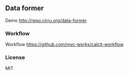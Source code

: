 
Data former
----

Demo http://repo.cirru.org/data-former

### Workflow

Workflow https://github.com/mvc-works/calcit-workflow

### License

MIT
